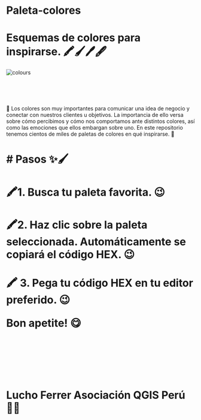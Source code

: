 # Paleta-colores

<h1> Esquemas de colores para inspirarse. 🖍️🖌️🖊️🖋️</h1>

![colours](https://coolors.co/?home)

<br />
<br />
<br />

🎨 Los colores son muy importantes para comunicar una idea de negocio y conectar con nuestros clientes u objetivos. La importancia de ello versa sobre cómo percibimos y cómo nos comportamos ante distintos colores, así como las emociones que ellos embargan sobre uno. En este repositorio tenemos cientos de miles de paletas de colores en qué inspirarse. 💫


 <h1># Pasos ✨🖌️</h1>

<h1>🖍️1. Busca tu paleta favorita. 😉

<h1>🖍️2. Haz clic sobre la paleta seleccionada. Automáticamente se copiará el código HEX. 😉

<h1>🖍️ 3. Pega tu código HEX en tu editor preferido. 😉


Bon apetite! 😋

<br />
<br />
<br />

**Lucho Ferrer**
**Asociación QGIS Perú** 👨‍💻
